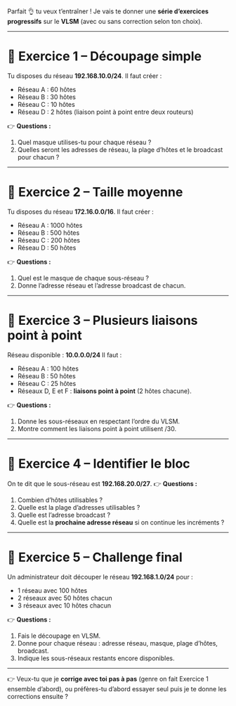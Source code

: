 Parfait 👌 tu veux t’entraîner ! Je vais te donner une **série d’exercices progressifs** sur le **VLSM** (avec ou sans correction selon ton choix).

---

# 📝 **Exercice 1 – Découpage simple**

Tu disposes du réseau **192.168.10.0/24**.
Il faut créer :

* Réseau A : 60 hôtes
* Réseau B : 30 hôtes
* Réseau C : 10 hôtes
* Réseau D : 2 hôtes (liaison point à point entre deux routeurs)

👉 **Questions :**

1. Quel masque utilises-tu pour chaque réseau ?
2. Quelles seront les adresses de réseau, la plage d’hôtes et le broadcast pour chacun ?

---

# 📝 **Exercice 2 – Taille moyenne**

Tu disposes du réseau **172.16.0.0/16**.
Il faut créer :

* Réseau A : 1000 hôtes
* Réseau B : 500 hôtes
* Réseau C : 200 hôtes
* Réseau D : 50 hôtes

👉 **Questions :**

1. Quel est le masque de chaque sous-réseau ?
2. Donne l’adresse réseau et l’adresse broadcast de chacun.

---

# 📝 **Exercice 3 – Plusieurs liaisons point à point**

Réseau disponible : **10.0.0.0/24**
Il faut :

* Réseau A : 100 hôtes
* Réseau B : 50 hôtes
* Réseau C : 25 hôtes
* Réseaux D, E et F : **liaisons point à point** (2 hôtes chacune).

👉 **Questions :**

1. Donne les sous-réseaux en respectant l’ordre du VLSM.
2. Montre comment les liaisons point à point utilisent /30.

---

# 📝 **Exercice 4 – Identifier le bloc**

On te dit que le sous-réseau est **192.168.20.0/27**.
👉 **Questions :**

1. Combien d’hôtes utilisables ?
2. Quelle est la plage d’adresses utilisables ?
3. Quelle est l’adresse broadcast ?
4. Quelle est la **prochaine adresse réseau** si on continue les incréments ?

---

# 📝 **Exercice 5 – Challenge final**

Un administrateur doit découper le réseau **192.168.1.0/24** pour :

* 1 réseau avec 100 hôtes
* 2 réseaux avec 50 hôtes chacun
* 3 réseaux avec 10 hôtes chacun

👉 **Questions :**

1. Fais le découpage en VLSM.
2. Donne pour chaque réseau : adresse réseau, masque, plage d’hôtes, broadcast.
3. Indique les sous-réseaux restants encore disponibles.

---

👉 Veux-tu que je **corrige avec toi pas à pas** (genre on fait Exercice 1 ensemble d’abord), ou préfères-tu d’abord essayer seul puis je te donne les corrections ensuite ?
